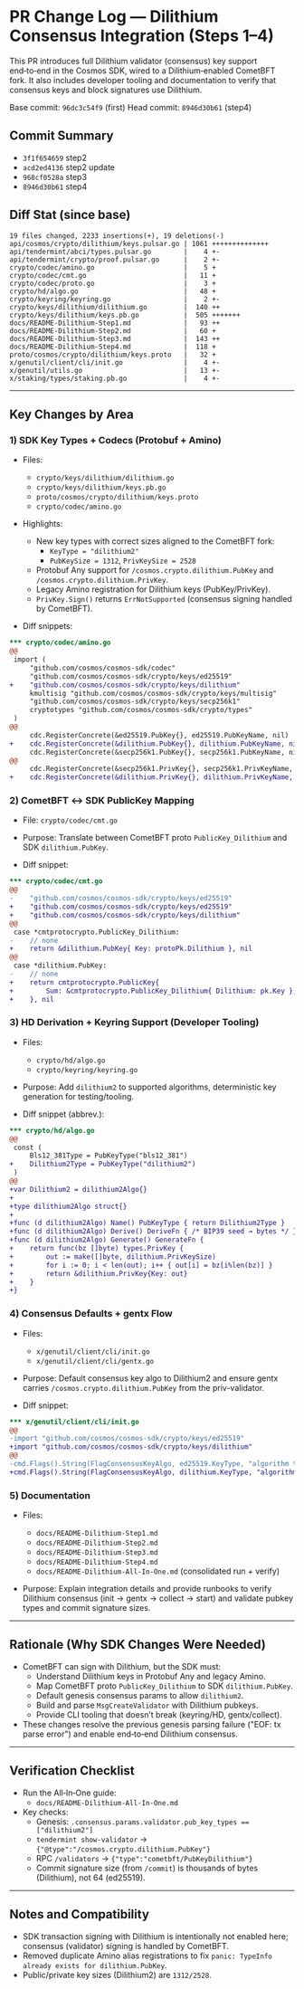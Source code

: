 # PR Change Log — Dilithium Consensus Integration (Steps 1–4)

This PR introduces full Dilithium validator (consensus) key support end‑to‑end in the Cosmos SDK, wired to a Dilithium‑enabled CometBFT fork. It also includes developer tooling and documentation to verify that consensus keys and block signatures use Dilithium.

Base commit: `96dc3c54f9` (first)
Head commit: `8946d30b61` (step4)

## Commit Summary
- `3f1f654659` step2
- `acd2ed4136` step2 update
- `968cf0528a` step3
- `8946d30b61` step4

## Diff Stat (since base)
```
19 files changed, 2233 insertions(+), 19 deletions(-)
api/cosmos/crypto/dilithium/keys.pulsar.go | 1061 ++++++++++++++
api/tendermint/abci/types.pulsar.go        |    4 +-
api/tendermint/crypto/proof.pulsar.go      |    2 +-
crypto/codec/amino.go                      |    5 +
crypto/codec/cmt.go                        |   11 +
crypto/codec/proto.go                      |    3 +
crypto/hd/algo.go                          |   48 +
crypto/keyring/keyring.go                  |    2 +-
crypto/keys/dilithium/dilithium.go         |  140 ++
crypto/keys/dilithium/keys.pb.go           |  505 +++++++
docs/README-Dilithium-Step1.md             |   93 ++
docs/README-Dilithium-Step2.md             |   60 +
docs/README-Dilithium-Step3.md             |  143 ++
docs/README-Dilithium-Step4.md             |  118 +
proto/cosmos/crypto/dilithium/keys.proto   |   32 +
x/genutil/client/cli/init.go               |    4 +-
x/genutil/utils.go                         |   13 +-
x/staking/types/staking.pb.go              |    4 +-
```

---

## Key Changes by Area

### 1) SDK Key Types + Codecs (Protobuf + Amino)
- Files:
  - `crypto/keys/dilithium/dilithium.go`
  - `crypto/keys/dilithium/keys.pb.go`
  - `proto/cosmos/crypto/dilithium/keys.proto`
  - `crypto/codec/amino.go`

- Highlights:
  - New key types with correct sizes aligned to the CometBFT fork:
    - `KeyType = "dilithium2"`
    - `PubKeySize = 1312`, `PrivKeySize = 2528`
  - Protobuf Any support for `/cosmos.crypto.dilithium.PubKey` and `/cosmos.crypto.dilithium.PrivKey`.
  - Legacy Amino registration for Dilithium keys (PubKey/PrivKey).
  - `PrivKey.Sign()` returns `ErrNotSupported` (consensus signing handled by CometBFT).

- Diff snippets:
```diff
*** crypto/codec/amino.go
@@
 import (
     "github.com/cosmos/cosmos-sdk/codec"
     "github.com/cosmos/cosmos-sdk/crypto/keys/ed25519"
+    "github.com/cosmos/cosmos-sdk/crypto/keys/dilithium"
     kmultisig "github.com/cosmos/cosmos-sdk/crypto/keys/multisig"
     "github.com/cosmos/cosmos-sdk/crypto/keys/secp256k1"
     cryptotypes "github.com/cosmos/cosmos-sdk/crypto/types"
 )
@@
     cdc.RegisterConcrete(&ed25519.PubKey{}, ed25519.PubKeyName, nil)
+    cdc.RegisterConcrete(&dilithium.PubKey{}, dilithium.PubKeyName, nil)
     cdc.RegisterConcrete(&secp256k1.PubKey{}, secp256k1.PubKeyName, nil)
@@
     cdc.RegisterConcrete(&secp256k1.PrivKey{}, secp256k1.PrivKeyName, nil)
+    cdc.RegisterConcrete(&dilithium.PrivKey{}, dilithium.PrivKeyName, nil)
```


### 2) CometBFT ↔ SDK PublicKey Mapping
- File: `crypto/codec/cmt.go`
- Purpose: Translate between CometBFT proto `PublicKey_Dilithium` and SDK `dilithium.PubKey`.

- Diff snippet:
```diff
*** crypto/codec/cmt.go
@@
-    "github.com/cosmos/cosmos-sdk/crypto/keys/ed25519"
+    "github.com/cosmos/cosmos-sdk/crypto/keys/ed25519"
+    "github.com/cosmos/cosmos-sdk/crypto/keys/dilithium"
@@
 case *cmtprotocrypto.PublicKey_Dilithium:
-    // none
+    return &dilithium.PubKey{ Key: protoPk.Dilithium }, nil
@@
 case *dilithium.PubKey:
-    // none
+    return cmtprotocrypto.PublicKey{
+        Sum: &cmtprotocrypto.PublicKey_Dilithium{ Dilithium: pk.Key },
+    }, nil
```


### 3) HD Derivation + Keyring Support (Developer Tooling)
- Files:
  - `crypto/hd/algo.go`
  - `crypto/keyring/keyring.go`
- Purpose: Add `dilithium2` to supported algorithms, deterministic key generation for testing/tooling.

- Diff snippet (abbrev.):
```diff
*** crypto/hd/algo.go
@@
 const (
     Bls12_381Type = PubKeyType("bls12_381")
+    Dilithium2Type = PubKeyType("dilithium2")
 )
@@
+var Dilithium2 = dilithium2Algo{}
+
+type dilithium2Algo struct{}
+
+func (d dilithium2Algo) Name() PubKeyType { return Dilithium2Type }
+func (d dilithium2Algo) Derive() DeriveFn { /* BIP39 seed → bytes */ }
+func (d dilithium2Algo) Generate() GenerateFn {
+    return func(bz []byte) types.PrivKey {
+        out := make([]byte, dilithium.PrivKeySize)
+        for i := 0; i < len(out); i++ { out[i] = bz[i%len(bz)] }
+        return &dilithium.PrivKey{Key: out}
+    }
+}
```


### 4) Consensus Defaults + gentx Flow
- Files:
  - `x/genutil/client/cli/init.go`
  - `x/genutil/client/cli/gentx.go`
- Purpose: Default consensus key algo to Dilithium2 and ensure gentx carries `/cosmos.crypto.dilithium.PubKey` from the priv-validator.

- Diff snippet:
```diff
*** x/genutil/client/cli/init.go
@@
-import "github.com/cosmos/cosmos-sdk/crypto/keys/ed25519"
+import "github.com/cosmos/cosmos-sdk/crypto/keys/dilithium"
@@
-cmd.Flags().String(FlagConsensusKeyAlgo, ed25519.KeyType, "algorithm to use for the consensus key")
+cmd.Flags().String(FlagConsensusKeyAlgo, dilithium.KeyType, "algorithm to use for the consensus key (default dilithium2)")
```


### 5) Documentation
- Files:
  - `docs/README-Dilithium-Step1.md`
  - `docs/README-Dilithium-Step2.md`
  - `docs/README-Dilithium-Step3.md`
  - `docs/README-Dilithium-Step4.md`
  - `docs/README-Dilithium-All-In-One.md` (consolidated run + verify)

- Purpose: Explain integration details and provide runbooks to verify Dilithium consensus (init → gentx → collect → start) and validate pubkey types and commit signature sizes.

---

## Rationale (Why SDK Changes Were Needed)
- CometBFT can sign with Dilithium, but the SDK must:
  - Understand Dilithium keys in Protobuf Any and legacy Amino.
  - Map CometBFT proto `PublicKey_Dilithium` to SDK `dilithium.PubKey`.
  - Default genesis consensus params to allow `dilithium2`.
  - Build and parse `MsgCreateValidator` with Dilithium pubkeys.
  - Provide CLI tooling that doesn’t break (keyring/HD, gentx/collect).
- These changes resolve the previous genesis parsing failure ("EOF: tx parse error") and enable end‑to‑end Dilithium consensus.

---

## Verification Checklist
- Run the All‑In‑One guide:
  - `docs/README-Dilithium-All-In-One.md`
- Key checks:
  - Genesis: `.consensus.params.validator.pub_key_types == ["dilithium2"]`
  - `tendermint show-validator` → `{"@type":"/cosmos.crypto.dilithium.PubKey"}`
  - RPC `/validators` → `{"type":"cometbft/PubKeyDilithium"}`
  - Commit signature size (from `/commit`) is thousands of bytes (Dilithium), not 64 (ed25519).

---

## Notes and Compatibility
- SDK transaction signing with Dilithium is intentionally not enabled here; consensus (validator) signing is handled by CometBFT.
- Removed duplicate Amino alias registrations to fix `panic: TypeInfo already exists for dilithium.PubKey`.
- Public/private key sizes (Dilithium2) are `1312/2528`.
